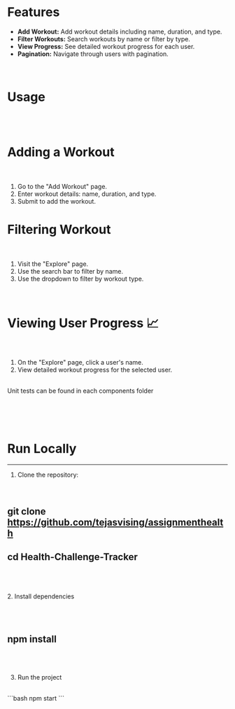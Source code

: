 
# Features

- **Add Workout:** Add workout details including name, duration, and type.<br>
- **Filter Workouts:** Search workouts by name or filter by type.<br>
- **View Progress:** See detailed workout progress for each user.<br>
- **Pagination:** Navigate through users with pagination.<br>
  <br><br>
# Usage
<br><br>
# Adding a Workout<br><br>

1. Go to the "Add Workout" page.<br>
2. Enter workout details: name, duration, and type.<br>
3. Submit to add the workout.<br>

# Filtering Workout<br><br>

1. Visit the "Explore" page.<br>
2. Use the search bar to filter by name.<br>
3. Use the dropdown to filter by workout type.<br>
<br><br>
# Viewing User Progress 📈<br><br>

1. On the "Explore" page, click a user's name.<br>
2. View detailed workout progress for the selected user.<br>
<br>
Unit tests can be found in each components folder<br><br><br><br><br>




# Run Locally<br>
****
1. Clone the repository:<br><br><br>

  
  ## git clone https://github.com/tejasvising/assignmenthealth<br>
  ## cd Health-Challenge-Tracker
  
<br><br><br>
2. Install dependencies

<br><br>
  ## npm install
<br><br>

3. Run the project
<br>
```bash
   npm start
```



 
 
